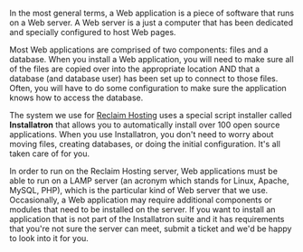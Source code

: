 In the most general terms, a Web application is a piece of software that runs on a Web server. A Web server is a just a computer that has been dedicated and specially configured to host Web pages.

Most Web applications are comprised of two components: files and a database. When you install a Web application, you will need to make sure all of the files are copied over into the appropriate location AND that a database (and database user) has been set up to connect to those files. Often, you will have to do some configuration to make sure the application knows how to access the database.

The system we use for [Reclaim Hosting](https://reclaimhosting.com) uses a special script installer called **Installatron** that allows you to automatically install over 100 open source applications. When you use Installatron, you don't need to worry about moving files, creating databases, or doing the initial configuration. It's all taken care of for you.

In order to run on the Reclaim Hosting server, Web applications must be able to run on a LAMP server (an acronym which stands for Linux, Apache, MySQL, PHP), which is the particular kind of Web server that we use. Occasionally, a Web application may require additional components or modules that need to be installed on the server. If you want to install an application that is not part of the Installatron suite and it has requirements that you're not sure the server can meet, submit a ticket and we'd be happy to look into it for you.
